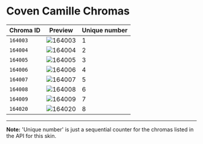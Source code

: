 # Coven Camille Chromas

| Chroma ID | Preview | Unique number |
|---|---|---|
| `164003` | ![164003](https://raw.communitydragon.org/latest/plugins/rcp-be-lol-game-data/global/default/v1/champion-chroma-images/164/164003.png) | 1 |
| `164004` | ![164004](https://raw.communitydragon.org/latest/plugins/rcp-be-lol-game-data/global/default/v1/champion-chroma-images/164/164004.png) | 2 |
| `164005` | ![164005](https://raw.communitydragon.org/latest/plugins/rcp-be-lol-game-data/global/default/v1/champion-chroma-images/164/164005.png) | 3 |
| `164006` | ![164006](https://raw.communitydragon.org/latest/plugins/rcp-be-lol-game-data/global/default/v1/champion-chroma-images/164/164006.png) | 4 |
| `164007` | ![164007](https://raw.communitydragon.org/latest/plugins/rcp-be-lol-game-data/global/default/v1/champion-chroma-images/164/164007.png) | 5 |
| `164008` | ![164008](https://raw.communitydragon.org/latest/plugins/rcp-be-lol-game-data/global/default/v1/champion-chroma-images/164/164008.png) | 6 |
| `164009` | ![164009](https://raw.communitydragon.org/latest/plugins/rcp-be-lol-game-data/global/default/v1/champion-chroma-images/164/164009.png) | 7 |
| `164020` | ![164020](https://raw.communitydragon.org/latest/plugins/rcp-be-lol-game-data/global/default/v1/champion-chroma-images/164/164020.png) | 8 |

---

**Note:** 'Unique number' is just a sequential counter for the chromas listed in the API for this skin.